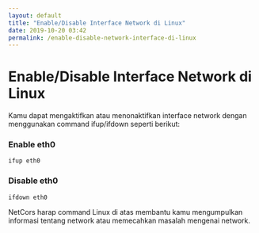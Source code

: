 ```yaml
---
layout: default
title: "Enable/Disable Interface Network di Linux"
date: 2019-10-20 03:42
permalink: /enable-disable-network-interface-di-linux
---
```


# Enable/Disable Interface Network di Linux

Kamu dapat mengaktifkan atau menonaktifkan interface network dengan menggunakan command ifup/ifdown seperti berikut:

### Enable eth0

```
ifup eth0
```

### Disable eth0

```
ifdown eth0
```

NetCors harap command Linux di atas membantu kamu mengumpulkan informasi tentang network atau memecahkan masalah mengenai network.